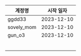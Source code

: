 | 계정명 |  시작 일자 |
|--------|------------|
| ggdd33 | 2023-12-10 |
| sovely_mom  | 2023-12-10 |
| gun_o3 | 2023-12-10 |
|        |            |
|        |            |
|        |            |
|        |            |
|        |            |
|        |            |

